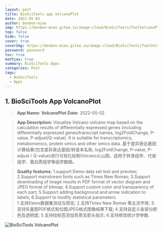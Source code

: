 ```yaml
---
layout: post
title: BioSciTools app VolcanoPlot
date: 2022-05-03
author: benben-miao
img: https://benben-miao.gitee.io/image-cloud/BioSciTools/ToolVolcanoPlot.png
top: false
hide: false
cover: true
coverImg: https://benben-miao.gitee.io/image-cloud/BioSciTools/ToolVolcanoPlot.png
password: password
toc: true
mathjax: true
summary: BioSciTools Apps
categories: Post
tags:
  - BioSciTools
  - Apps
---
```


## 1. BioSciTools App VolcanoPlot
> **App Name:** **VolcanoPlot**
**Date:** 2022-05-02

> **App Description:**
Visualize Volcano volcano map based on the calculation results of differentially expressed genes (including differentially expressed genes/transcript names, log2FoldChange, P-value, P-adjust/Q-value). It is suitable for transcriptomics, metabonomics, protein omics and other omics data.
基于差异表达基因计算结果(包含差异表达基因/转录本名称, log2FoldChange, P-value, P-adjust / Q-value)进行可视化绘制Volcano火山图。适用于转录组学、代谢组学、蛋白质组学等组学数据。

> **Quality features:**
1.support Demo data set test and preview;
2.Support mainstream fonts such as Times New Romas;
3.Support downloading of image results in PDF format of vector diagram and JPEG format of bitmap;
4.Support custom color and transparency of each part;
5.Support adding background and arrow indication to labels;
6.Support to modify statistical parameters.
\
1.支持Demo数据集测试与预览;
2.支持Times New Romas 等主流字体;
3.支持矢量图PDF格式和位图JPEG格式图像结果下载;
4.支持自定义各部分颜色及透明度;
5.支持给标签添加背景及箭头指示;
6.支持修改统计学参数.

![BioSciTools VolcanoPlot](https://benben-miao.gitee.io/image-cloud/BioSciTools/ToolVolcanoPlot.png)